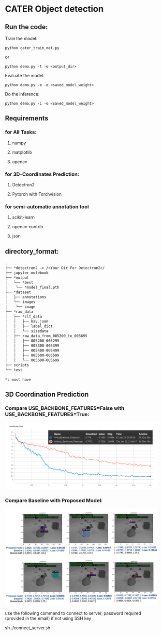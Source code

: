 # CATER Object detection 
## Run the code:

Train the model:

```
python cater_train_net.py
```
or 
```
python demo.py -t -o <output_dir>
```
Evaluate the model:

```
python demo.py -e -o <saved_model_weight>
```
Do the inference:
```
python demo.py -i -o <saved_model_weight>
```

## Requirements

### for All Tasks:

1. numpy

2. matplotlib

3. opencv

### for 3D-Coordinates Prediction:

1. Detectron2

2. Pytorch with Torchvision

### for semi-automatic annotation tool

1. scikit-learn

2. opencv-contrib

3. json

## directory_format:

```
.
├── *detectron2 -> /<Your Dir For Detectron2>/ 
├── jupyter-notebook
├── *output
│   └── *best
│    └── *model_final.pth
├── *dataset
│   ├── annotations
│   └── images
│    └── image 
├── *raw_data
│   ├── *clf_data
│   │   ├── hsv.json
│   │   ├── label_dict
│   │   └── sizedata
│   ├── raw_data_from_005200_to_005699
│   │   ├── 005200-005299
│   │   ├── 005300-005399
│   │   ├── 005400-005499
│   │   ├── 005500-005599
│   │   └── 005600-005699
├── scripts
└── test

*: must have

```

## 3D Coordination Prediction

### Compare USE_BACKBONE_FEATURES=False with USE_BACKBONE_FEATURES=True:
![3d loss without FPN.png](docs/FPN_comparison.png)

### Compare Baseline with Proposed Model:
![3d loss without FPN.png](docs/final_result.png)


use the following command to connect to server, password required (provided in the email) if not using SSH key

sh ./connect_server.sh
